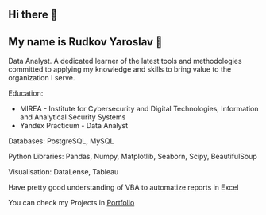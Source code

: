 ## Hi there 👋

## My name is Rudkov Yaroslav 🤙

Data Analyst. A dedicated learner of the latest tools and methodologies committed to applying my knowledge and skills to bring value to the organization I serve.

Education: 
 - MIREA - Institute for Cybersecurity and Digital Technologies, Information and Analytical Security Systems
 - Yandex Practicum - Data Analyst

Databases:
PostgreSQL, MySQL

Python Libraries: Pandas, Numpy, Matplotlib, Seaborn, Scipy, BeautifulSoup

Visualisation: DataLense, Tableau

Have pretty good understanding of VBA to automatize reports in Excel

You can check my Projects in [Portfolio](https://github.com/RudkovYaroslav/portfolio)
